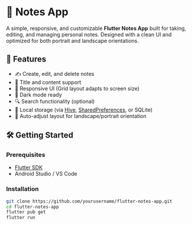 # 📝 Notes App

A simple, responsive, and customizable **Flutter Notes App** built for taking, editing, and managing personal notes. Designed with a clean UI and optimized for both portrait and landscape orientations.

## 🚀 Features

- ✍️ Create, edit, and delete notes
- 🧠 Title and content support
- 🧩 Responsive UI (Grid layout adapts to screen size)
- 🌙 Dark mode ready
- 🔍 Search functionality (optional)
- 💾 Local storage (via [Hive](https://pub.dev/packages/hive), [SharedPreferences](https://pub.dev/packages/shared_preferences), or SQLite)
- 📲 Auto-adjust layout for landscape/portrait orientation


## 🛠️ Getting Started

### Prerequisites

- [Flutter SDK](https://flutter.dev/docs/get-started/install)
- Android Studio / VS Code

### Installation

```bash
git clone https://github.com/yourusername/flutter-notes-app.git
cd flutter-notes-app
flutter pub get
flutter run

